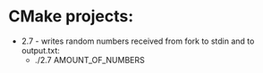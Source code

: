 # CMake projects:

- 2.7 - writes random numbers received from fork to stdin and to output.txt:
  - ./2.7 AMOUNT_OF_NUMBERS